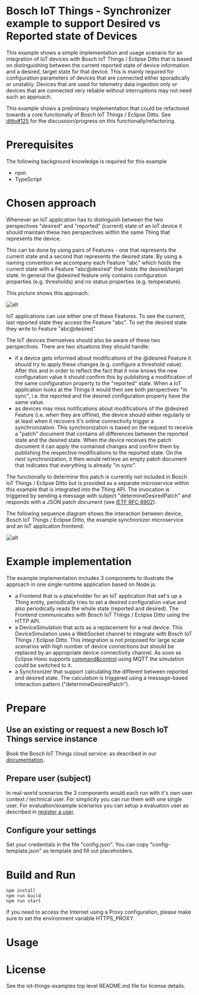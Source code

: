 # Bosch IoT Things - Synchronizer example to support Desired vs Reported state of Devices

This example shows a simple implementation and usage scenario for an integration of IoT devices with Bosch IoT Things / Eclipse Ditto that is based on distinguishing between the current reported state of device information and a desired, target state for that device. This is mainly required for configuration parameters of devices that are connected either sporadically or unstably. Devices that are used for telemetry data ingestion only or devices that are connected very reliable without interruptions may not need such an approach.

This example shows a preliminary implementation that could be refactored towards a core functionally of Bosch IoT Things / Eclipse Ditto. See [ditto#125](https://github.com/eclipse/ditto/issues/125) for the discussion/progress on this functionally/refactoring.

# Prerequisites

The following background knowledge is required for this example

- npm
- TypeScript

# Chosen approach

Whenever an IoT application has to distinguish between the two perspectives "desired" and "reported" (current) state of an IoT device it should maintain these two perspectives within the same Thing that represents the device.

This can be done by using pairs of Features - one that represents the current state and a second that represents the desired state. By using a naming convention we accompany each Feature "abc" which holds the current state with a Feature "abc@desired" that holds the desired/target state. In general the @desired feature only contains configuration properties (e.g. thresholds) and no status properties (e.g. temperature).

This picture shows this approach:

![alt](doc/desired-state.png)

IoT applications can use either one of these Features. To see the current, last reported state they access the Feature "abc". To set the desired state they write to Feature "abc@desired".

The IoT devices themselves should also be aware of these two perspectives.
There are two situations they should handle:
- if a device gets informed about modifications of the @desired Feature it should try to apply these changes (e.g. configure a threshold value). After this and in order to reflect the fact that it now knows the new configuration value it should confirm this by publishing a modification of the same configuration property to the "reported" state. When a IoT application looks at the Things it would then see both perspectives "in sync", i.e. the reported and the desired configuration property have the same value.
- as devices may miss notifications about modifications of the @desired Feature (i.e. when they are offline), the device should either regularly or at least when it recovers it's online connectivity trigger a synchronization. This synchronization is based on the request to receive a "patch" document that contains all differences between the reported state and the desired state. When the device receives the patch document it can apply the contained changes and confirm them by publishing the respective modifications to the reported state. On the next synchronization, it then would retrieve an empty patch document that indicates that everything is already "in sync".

The functionally to determine this patch is currently not included in Bosch IoT Things / Eclipse Ditto but is provided as a separate microservice within this example that is integrated into the Thing API. The invocation is triggered by sending a message with subject "determineDesiredPatch" and responds with a JSON patch document (see [IETF RFC 6902](https://tools.ietf.org/html/rfc6902)).

The following sequence diagram shows the interaction between device, Bosch IoT Things / Eclipse Ditto, the example synchronizer microservice and an IoT application frontend:

![alt](doc/sequence.png)

# Example implementation

The example implementation includes 3 components to illustrate the approach in one single runtime application based on Node.js:
- a Frontend that is a placeholder for an IoT application that set's up a Thing entity, periodically tries to set a desired configuration value and also periodically reads the whole state (reported and desired). The Frontend communicates with Bosch IoT Things / Eclipse Ditto using the HTTP API.
- a DeviceSimulation that acts as a replacement for a real device. This DeviceSimulation uses a WebSocket channel to integrate with Bosch IoT Things / Eclipse Ditto. This integration is not proposed for large scale scenarios with high number of device connections but should be replaced by an appropriate device connectivity channel. As soon as Eclipse Hono supports [command&control](https://www.eclipse.org/hono/api/command-and-control-api/) using MQTT the simulation could be switched to it.
- a Synchronizer that support calculating the different between reported and desired state. The calculation is triggered using a message-based interaction pattern ("determineDesiredPatch").

# Prepare

## Use an existing or request a new Bosch IoT Things service instance

Book the Bosch IoT Things cloud service: as described in our [documentation](https://things.eu-1.bosch-iot-suite.com/dokuwiki/doku.php?id=2_getting_started:booking:start).

## Prepare user (subject)

In real-world scenarios the 3 components would each run with it's own user context / technical user. For simplicity you can run them with one single user. For evaluation/example scenarios you can setup a evaluation user as described in [register a user](https://things.eu-1.bosch-iot-suite.com/dokuwiki/doku.php?id=examples_demo:createuser).

## Configure your settings

Set your credentials in the file "config.json". You can copy "config-template.json" as template and fill out placeholders.

# Build and Run

```
npm install
npm run build
npm run start
```

If you need to access the Internet using a Proxy configuration, please make sure to set the environment variable HTTPS_PROXY.

# Usage

# License
See the iot-things-examples top level README.md file for license details.
